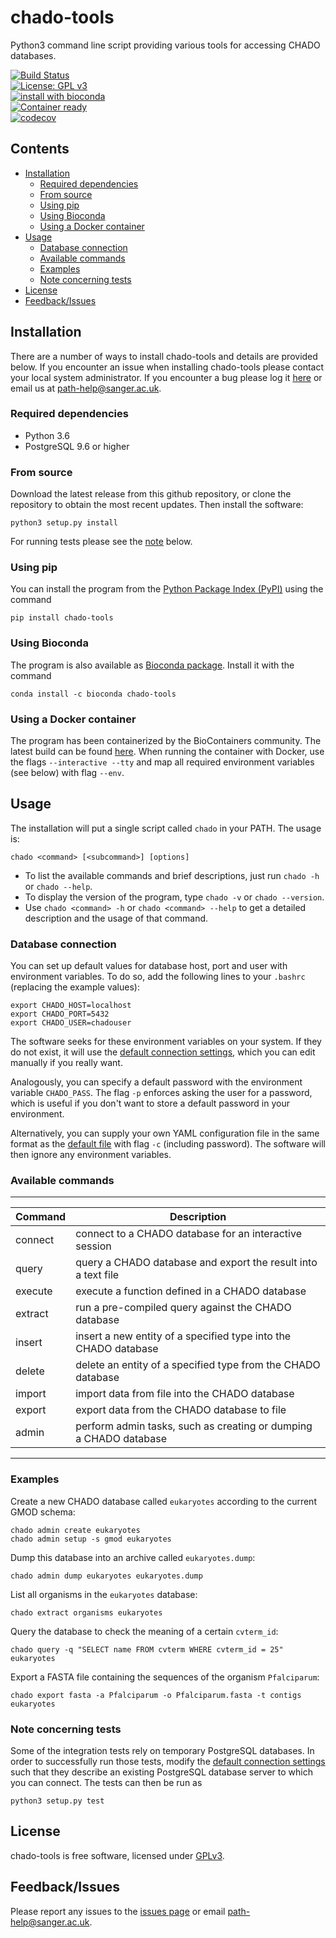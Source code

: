 # chado-tools

Python3 command line script providing various tools for accessing CHADO databases.

[![Build Status](https://travis-ci.org/sanger-pathogens/chado-tools.svg?branch=master)](https://travis-ci.org/sanger-pathogens/chado-tools)   
[![License: GPL v3](https://img.shields.io/badge/License-GPL%20v3-brightgreen.svg)](https://github.com/sanger-pathogens/chado-tools/blob/master/LICENSE)   
[![install with bioconda](https://img.shields.io/badge/install%20with-bioconda-brightgreen.svg?style=flat-square)](http://bioconda.github.io/recipes/chado-tools/README.html)   
[![Container ready](https://img.shields.io/badge/container-ready-brightgreen.svg)](https://quay.io/repository/biocontainers/chado-tools)   
[![codecov](https://codecov.io/gh/sanger-pathogens/chado-tools/branch/master/graph/badge.svg)](https://codecov.io/gh/sanger-pathogens/chado-tools)

## Contents
  * [Installation](#installation)
    * [Required dependencies](#required-dependencies)
    * [From source](#from-source)
    * [Using pip](#using-pip)
    * [Using Bioconda](#using-bioconda)
    * [Using a Docker container](#using-a-docker-container)
  * [Usage](#usage)
    * [Database connection](#database-connection)
    * [Available commands](#available-commands)
    * [Examples](#examples)
    * [Note concerning tests](#note-concerning-tests)
  * [License](#license)
  * [Feedback/Issues](#feedback/issues)

## Installation
There are a number of ways to install chado-tools and details are provided below. If you encounter an issue when installing chado-tools please contact your local system administrator. If you encounter a bug please log it [here](https://github.com/sanger-pathogens/chado-tools/issues) or email us at path-help@sanger.ac.uk.

### Required dependencies
* Python 3.6
* PostgreSQL 9.6 or higher

### From source
Download the latest release from this github repository, or clone the repository to obtain the most recent updates.
Then install the software:

    python3 setup.py install

For running tests please see the [note](#note-concerning-tests) below.

### Using pip
You can install the program from the [Python Package Index (PyPI)](https://pypi.org/project/chado-tools/) using the command

    pip install chado-tools

### Using Bioconda
The program is also available as [Bioconda package](https://anaconda.org/bioconda/chado-tools). Install it with the command

    conda install -c bioconda chado-tools

### Using a Docker container
The program has been containerized by the BioContainers community. The latest build can be found [here](https://biocontainers.pro/#/tools/chado-tools).
When running the container with Docker, use the flags `--interactive --tty` and map all required environment variables (see below) with flag `--env`.


## Usage
The installation will put a single script called `chado` in your PATH.
The usage is:

    chado <command> [<subcommand>] [options]

* To list the available commands and brief descriptions, just run `chado -h` or `chado --help`.
* To display the version of the program, type `chado -v` or `chado --version`.
* Use `chado <command> -h` or `chado <command> --help` to get a detailed description and the usage of that command.

### Database connection
You can set up default values for database host, port and user with environment variables. To do so, add the following 
lines to your `.bashrc` (replacing the example values):

    export CHADO_HOST=localhost
    export CHADO_PORT=5432
    export CHADO_USER=chadouser

The software seeks for these environment variables on your system. If they do not exist, it will use the 
[default connection settings](pychado/data/defaultDatabase.yml), which you can edit manually if you really want.

Analogously, you can specify a default password with the environment variable `CHADO_PASS`.
The flag `-p` enforces asking the user for a password, which is useful if you don't want to store a default password in your environment.

Alternatively, you can supply your own YAML configuration file in the same format as the [default file](pychado/data/defaultDatabase.yml)
with flag `-c` (including password). The software will then ignore any environment variables. 


### Available commands

------------------------------------------------------------------------------------------------
| Command               | Description                                                          |
|-----------------------|----------------------------------------------------------------------|
| connect               | connect to a CHADO database for an interactive session               |
| query                 | query a CHADO database and export the result into a text file        |
| execute               | execute a function defined in a CHADO database                       |
| extract               | run a pre-compiled query against the CHADO database                  |
| insert                | insert a new entity of a specified type into the CHADO database      |
| delete                | delete an entity of a specified type from the CHADO database         |
| import                | import data from file into the CHADO database                        |
| export                | export data from the CHADO database to file                          |
| admin                 | perform admin tasks, such as creating or dumping a CHADO database    |
------------------------------------------------------------------------------------------------

### Examples
Create a new CHADO database called `eukaryotes` according to the current GMOD schema:

    chado admin create eukaryotes
    chado admin setup -s gmod eukaryotes
    
Dump this database into an archive called `eukaryotes.dump`:

    chado admin dump eukaryotes eukaryotes.dump

List all organisms in the `eukaryotes` database:

    chado extract organisms eukaryotes

Query the database to check the meaning of a certain `cvterm_id`:

    chado query -q "SELECT name FROM cvterm WHERE cvterm_id = 25" eukaryotes

Export a FASTA file containing the sequences of the organism `Pfalciparum`:

    chado export fasta -a Pfalciparum -o Pfalciparum.fasta -t contigs eukaryotes

### Note concerning tests
Some of the integration tests rely on temporary PostgreSQL databases. In order to successfully run those tests, 
modify the [default connection settings](pychado/data/defaultDatabase.yml) such that they describe an existing 
PostgreSQL database server to which you can connect. The tests can then be run as

    python3 setup.py test

## License
chado-tools is free software, licensed under [GPLv3](https://github.com/sanger-pathogens/chado-tools/blob/master/LICENSE).

## Feedback/Issues
Please report any issues to the [issues page](https://github.com/sanger-pathogens/chado-tools/issues) or email path-help@sanger.ac.uk.
